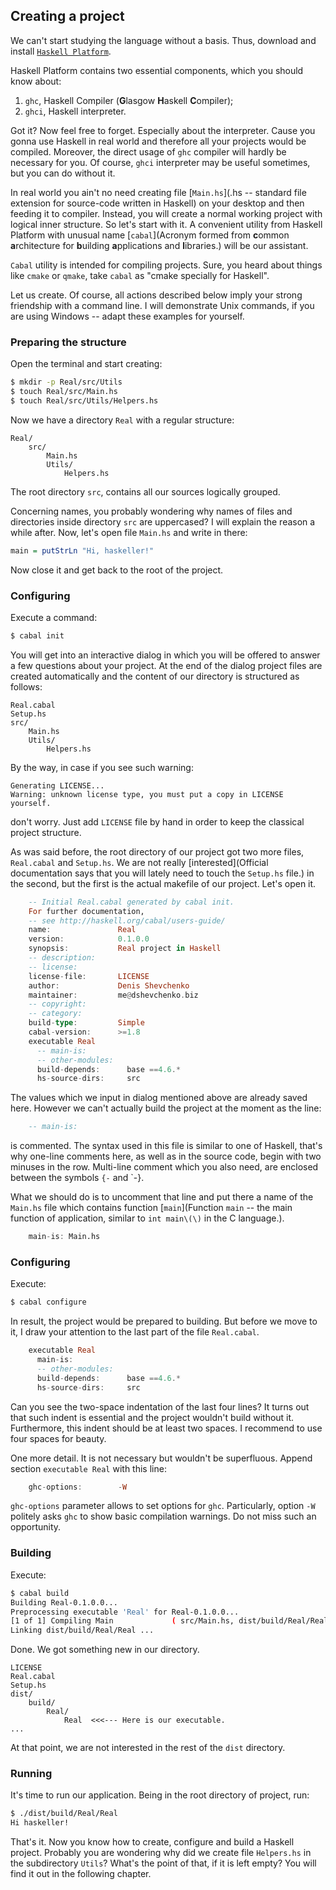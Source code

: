 Creating a project
------------------

We can't start studying the language without a basis. Thus, download and install
[`Haskell Platform`](http://www.haskell.org/platform).

Haskell Platform contains two essential components, which you should know about:

1. `ghc`, Haskell Compiler (**G**lasgow **H**askell **C**ompiler);
2. `ghci`, Haskell interpreter.

Got it? Now feel free to forget. Especially about the interpreter. Cause you
gonna use Haskell in real world and therefore all your projects would be compiled.
Moreover, the direct usage of `ghc` compiler will hardly be necessary for you.
Of course, `ghci` interpreter may be useful sometimes, but you can do without it.

In real world you ain't no need creating file [`Main.hs`](.hs -- standard file 
extension for source-code written in Haskell) on your desktop and then
feeding it to compiler. Instead, you will create a normal working project with
logical inner structure. So let's start with it. A convenient
utility from Haskell Platform with unusual name [`cabal`](Acronym formed from
**c**ommon **a**rchitecture for **b**uilding **a**pplications and **l**ibraries.)
will be our assistant.

`Cabal` utility is intended for compiling projects. Sure, you heard about things
like `cmake` or `qmake`, take `cabal` as "cmake specially for Haskell". 

Let us create. Of course, all actions described below imply your strong friendship
with a command line. I will demonstrate Unix commands, if you are using
Windows -- adapt these examples for yourself.

### Preparing the structure

Open the terminal and start creating:

```bash
$ mkdir -p Real/src/Utils
$ touch Real/src/Main.hs
$ touch Real/src/Utils/Helpers.hs
```

Now we have a directory `Real` with a regular structure:

	Real/
	    src/
		    Main.hs
		    Utils/
			    Helpers.hs

The root directory `src`, contains all our sources logically grouped.

Concerning names, you probably wondering why names of files and directories
inside directory `src` are uppercased? I will explain the reason a while after.
Now, let's open file `Main.hs` and write in there:

```haskell
main = putStrLn "Hi, haskeller!"	
```

Now close it and get back to the root of the project.

### Configuring

Execute a command:

```bash
$ cabal init
```

You will get into an interactive dialog in which you will be offered to answer
a few questions about your project. At the end of the dialog project files are
created automatically and the content of our directory is structured as
follows:

    Real.cabal
    Setup.hs
    src/
        Main.hs
        Utils/
            Helpers.hs

By the way, in case if you see such warning:
	
	Generating LICENSE...
	Warning: unknown license type, you must put a copy in LICENSE yourself.

don't worry. Just add `LICENSE` file by hand in order to keep the classical
project structure.

As was said before, the root directory of our project got two more files,
`Real.cabal` and `Setup.hs`. We are not really [interested](Official documentation
says that you will lately need to touch the `Setup.hs` file.) in the second, but
the first is the actual makefile of our project. Let's open it.

```haskell
	-- Initial Real.cabal generated by cabal init.
	For further documentation,
	-- see http://haskell.org/cabal/users-guide/
	name:               Real
	version:            0.1.0.0
	synopsis:           Real project in Haskell
	-- description:
	-- license:
	license-file:       LICENSE
	author:             Denis Shevchenko
	maintainer:         me@dshevchenko.biz
	-- copyright:
	-- category:
	build-type:         Simple
	cabal-version:      >=1.8
	executable Real
	  -- main-is:
	  -- other-modules:
	  build-depends:      base ==4.6.*
	  hs-source-dirs:     src
```

The values which we input in dialog mentioned above are already saved here.
However we can't actually build the project at the moment as the line:

```haskell
	-- main-is:
```

is commented. The syntax used in this file is similar to one of Haskell, that's
why one-line comments here, as well as in the source code, begin with two
minuses in the row. Multi-line comment which you also need, are enclosed between
the symbols `{-` and `-}.

What we should do is to uncomment that line and put there a name of the `Main.hs`
file which contains function [`main`](Function `main` -- the main function of
application, similar to `int main\(\)` in the C language.).

```haskell
	main-is: Main.hs
```

### Configuring

Execute:
	
```bash
$ cabal configure
```

In result, the project would be prepared to building. But before we move to
it, I draw your attention to the last part of the file `Real.cabal`.

```haskell
	executable Real
	  main-is:
	  -- other-modules:
	  build-depends:      base ==4.6.*
	  hs-source-dirs:     src
```

Can you see the two-space indentation of the last four lines? It turns out that
such indent is essential and the project wouldn't build without it. Furthermore,
this indent should be at least two spaces. I recommend to use four spaces for beauty.

One more detail. It is not necessary but wouldn't be superfluous. Append
section `executable Real` with this line:

```haskell
	ghc-options:        -W
```

`ghc-options` parameter allows to set options for `ghc`. Particularly, option
`-W` politely asks `ghc` to show basic compilation warnings. Do not miss such an
opportunity.

### Building

Execute:

```bash
$ cabal build
Building Real-0.1.0.0...
Preprocessing executable 'Real' for Real-0.1.0.0...
[1 of 1] Compiling Main             ( src/Main.hs, dist/build/Real/Real-tmp/Main.o )
Linking dist/build/Real/Real ...
```

Done. We got something new in our directory.

	LICENSE
	Real.cabal
	Setup.hs
	dist/
	    build/
	        Real/
	            Real  <<<--- Here is our executable.
	...

At that point, we are not interested in the rest of the `dist` directory.

### Running

It's time to run our application. Being in the root directory of project, run:

```bash
$ ./dist/build/Real/Real
Hi haskeller!
```

That's it. Now you know how to create, configure and build a Haskell project.
Probably you are wondering why did we create file `Helpers.hs` in the subdirectory
`Utils`? What's the point of that, if it is left empty? You will find it out in
the following chapter.

